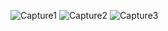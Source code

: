 ![Capture1](https://github.com/HoseinFirp/Sorme/assets/130319454/605b9cec-0e71-41e7-ab53-3cb3e2ce31b9)
![Capture2](https://github.com/HoseinFirp/Sorme/assets/130319454/6c567d76-7a5d-403c-a52f-de5462183ad6)
![Capture3](https://github.com/HoseinFirp/Sorme/assets/130319454/10215107-5b4f-42ec-9bed-86c8f6bda425)
